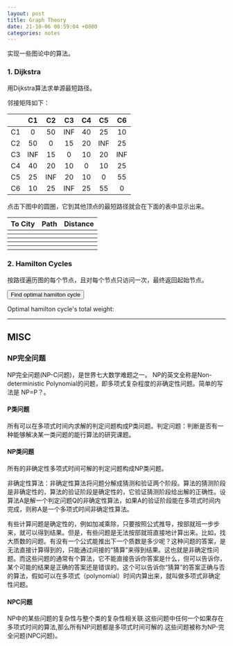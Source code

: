 ```yaml
---
layout: post
title: Graph Theory
date: 21-10-06 00:59:04 +0800
categories: notes
---
```


实现一些图论中的算法。

### 1. Dijkstra

用Dijkstra算法求单源最短路径。

邻接矩阵如下：

|      |  C1  |  C2  |  C3  |  C4  |  C5  |  C6  |
| :--: | :--: | :--: | :--: | :--: | :--: | :--: |
|  C1  |  0   |  50  | INF  |  40  |  25  |  10  |
|  C2  |  50  |  0   |  15  |  20  | INF  |  25  |
|  C3  | INF  |  15  |  0   |  10  |  20  | INF  |
|  C4  |  40  |  20  |  10  |  0   |  10  |  25  |
|  C5  |  25  | INF  |  20  |  10  |  0   |  55  |
|  C6  |  10  |  25  | INF  |  25  |  55  |  0   |



点击下图中的圆圈，它到其他顶点的最短路径就会在下面的表中显示出来。



<canvas id="myCanvas" width="800" height="300" ></canvas>

<table id="path">
<tr>
<th>To City</th>
<th>Path</th>
<th>Distance</th>
</tr>
<tr>
<th></th>
<th></th>
<th></th>
</tr>
<tr>
<th></th>
<th></th>
<th></th>
</tr>
<tr>
<th></th>
<th></th>
<th></th>
</tr>
<tr>
<th></th>
<th></th>
<th></th>
</tr>
<tr>
<th></th>
<th></th>
<th></th>
</tr>
</table>




### 2. Hamilton Cycles

按路径遍历图的每个节点，且对每个节点只访问一次，最终返回起始节点。

<button onclick="DrawOptimalCycle()">Find optimal hamilton cycle</button>

<p id="hint">Optimal hamilton cycle's total weight:</p>
<canvas id="canvas_suboptimal" width="800" height="300" ></canvas>


---

## MISC

### NP完全问题

NP完全问题(NP-C问题)，是世界七大数学难题之一。 NP的英文全称是Non-deterministic Polynomial的问题，即多项式复杂程度的非确定性问题。简单的写法是 NP=P？。

#### P类问题

所有可以在多项式时间内求解的判定问题构成P类问题。判定问题：判断是否有一种能够解决某一类问题的能行算法的研究课题。

#### NP类问题

所有的非确定性多项式时间可解的判定问题构成NP类问题。

非确定性算法：非确定性算法将问题分解成猜测和验证两个阶段。算法的猜测阶段是非确定性的，算法的验证阶段是确定性的，它验证猜测阶段给出解的正确性。设算法A是解一个判定问题Q的非确定性算法，如果A的验证阶段能在多项式时间内完成，则称A是一个多项式时间非确定性算法。

有些计算问题是确定性的，例如加减乘除，只要按照公式推导，按部就班一步步来，就可以得到结果。但是，有些问题是无法按部就班直接地计算出来。比如，找大质数的问题。有没有一个公式能推出下一个质数是多少呢？这种问题的答案，是无法直接计算得到的，只能通过间接的“猜算”来得到结果。这也就是非确定性问题。而这些问题的通常有个算法，它不能直接告诉你答案是什么，但可以告诉你，某个可能的结果是正确的答案还是错误的。这个可以告诉你“猜算”的答案正确与否的算法，假如可以在多项式（polynomial）时间内算出来，就叫做多项式非确定性问题。

#### NPC问题

NP中的某些问题的复杂性与整个类的复杂性相关联.这些问题中任何一个如果存在多项式时间的算法,那么所有NP问题都是多项式时间可解的.这些问题被称为NP-完全问题(NPC问题)。



<script src="{{ site.url }}/js/dijkstra/driver.js"></script>
